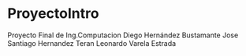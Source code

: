 # ProyectoIntro
Proyecto Final de Ing.Computacion
Diego Hernández Bustamante
Jose Santiago Hernandez Teran 
Leonardo Varela Estrada

